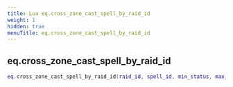 ```yaml
---
title: Lua eq.cross_zone_cast_spell_by_raid_id
weight: 1
hidden: true
menuTitle: eq.cross_zone_cast_spell_by_raid_id
---
```

## eq.cross_zone_cast_spell_by_raid_id
```lua
eq.cross_zone_cast_spell_by_raid_id(raid_id, spell_id, min_status, max_status); -- void
```